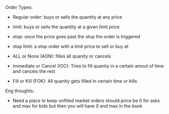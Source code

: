 Order Types:
- Regular order: buys or sells the quantity at any price
- limit: buys or sells the quantity at a given limit price
- stop: once the price goes past the stop the order is triggered
- stop limit: a stop order with a limit price to sell or buy at

- ALL or None (AON): filles all quanity or cancels
- Immediate or Cancel (IOC): Tries to fill quanity in a certain amout of time and cancels the rest
- Fill or Kill (FOK): All quanity gets filled in certain time or kills



Eng thoughts:
- Need a place to keep unfilled market orders should price be 0 for asks and max for bids but then you will have 0 and max in the book 
